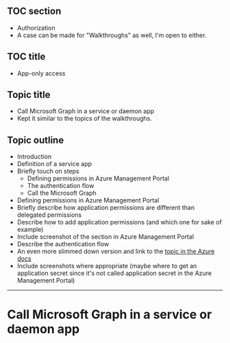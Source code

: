 ## TOC section
* Authorization
* A case can be made for "Walkthroughs" as well, I'm open to either.

## TOC title
* App-only access

## Topic title
* Call Microsoft Graph in a service or daemon app
* Kept it similar to the topics of the walkthroughs.

## Topic outline 
* Introduction
 * Definition of a service app
 * Briefly touch on steps
   * Defining permissions in Azure Management Portal
   * The authentication flow
   * Call the Microsoft Graph
* Defining permissions in Azure Management Portal
 * Briefly describe how application permissions are different than delegated permissions
 * Describe how to add application permissions (and which one for sake of example)
 * Include screenshot of the section in Azure Management Portal
* Describe the authentication flow
 * An even more slimmed down version and link to the [topic in the Azure docs](https://msdn.microsoft.com/en-us/library/azure/dn645543.aspx)
 * Include screenshots where appropriate (maybe where to get an application secret since it's not called application secret in the Azure Management Portal)
 
---

# Call Microsoft Graph in a service or daemon app
